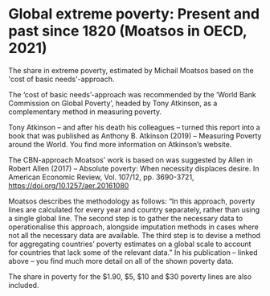 # Global extreme poverty: Present and past since 1820 (Moatsos in OECD, 2021)

The share in extreme poverty, estimated by Michail Moatsos based on the 'cost of basic needs'-approach.

The ‘cost of basic needs’-approach was recommended by the ‘World Bank Commission on Global Poverty’, headed by Tony Atkinson, as a complementary method in measuring poverty.

Tony Atkinson – and after his death his colleagues – turned this report into a book that was published as Anthony B. Atkinson (2019) – Measuring Poverty around the World. You find more information on Atkinson’s website.

The CBN-approach Moatsos’ work is based on was suggested by Allen in Robert Allen (2017) – Absolute poverty: When necessity displaces desire. In American Economic Review, Vol. 107/12, pp. 3690-3721, https://doi.org/10.1257/aer.20161080 

Moatsos describes the methodology as follows: “In this approach, poverty lines are calculated for every year and country separately, rather than using a single global line. The second step is to gather the necessary data to operationalise this approach, alongside imputation methods in cases where not all the necessary data are available. The third step is to devise a method for aggregating countries’ poverty estimates on a global scale to account for countries that lack some of the relevant data.” In his publication – linked above – you find much more detail on all of the shown poverty data.

The share in poverty for the $1.90, $5, $10 and $30 poverty lines are also included.